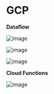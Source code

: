 # GCP

**Dataflow**

![image](https://user-images.githubusercontent.com/85709710/180518084-ba6082bd-a821-458d-bdf0-df278fa51672.png)

![image](https://user-images.githubusercontent.com/85709710/180518116-b25f0a23-db25-4c40-be1f-f981bd850f7d.png)


![image](https://user-images.githubusercontent.com/85709710/180518143-32297179-5756-4937-aee8-07e8fea80cba.png)

**Cloud Functions**

![image](https://user-images.githubusercontent.com/85709710/180518212-c12b6a92-192c-4a7e-869e-d41e6e7dd6f6.png)

